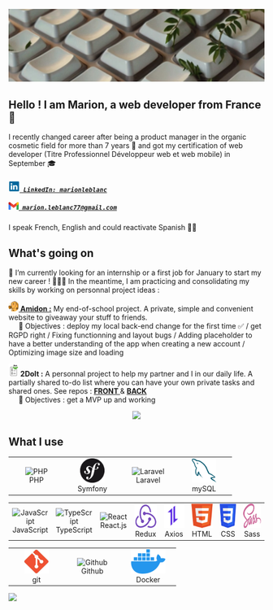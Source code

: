 ![Cover](https://github.com/MarionLeblanc77/MarionLeblanc77/blob/main/img/landscape1.jpg)

## Hello ! I am Marion, a web developer from France 🥐 

I recently changed career after being a product manager in the organic cosmetic field for more than 7 years 💄 and got my certification of web developer (Titre Professionnel Développeur web et web mobile) in September 🎓
 <h5> 
   <code><a href="https://www.linkedin.com/in/marionleblanc/" title="LinkedIn Profile"><img width="22" src="img/linkedin_logo.png"> LinkedIn: marionleblanc</a></code>
   <br/><br/>
   <code><a href="mailto:marion.leblanc77@gmail.com/" title="Gmail addres"><img width="20" src="img/gmail_logo.png"> marion.leblanc77@gmail.com</a></code>
 </h5>

 I speak French, English and could reactivate Spanish 💃🏻

## What's going on

🔭 I’m currently looking for an internship or a first job for January to start my new career !
👩🏻‍💻 In the meantime, I am practicing and consolidating my skills by working on personnal project ideas : 

  <a href="https://amidonapp.dev-me.fr/" title="Amidon"><img width="20" src="img/amidon_logo_icon.png"><strong> Amidon :</strong></a>  My end-of-school project. A private, simple and convenient website to giveaway your stuff to friends. <br/>
    &nbsp;&nbsp;&nbsp;&nbsp;&nbsp;🎯 Objectives : deploy my local back-end change for the first time ✅ / get RGPD right / Fixing functionning and layout bugs / Adding placeholder to have a better understanding of the app when creating a new account / Optimizing image size and loading

  <img width="20" src="img/2DoIt_logo.png"><strong> 2DoIt :</strong> A personnal project to help my partner and I in our daily life. A partially shared to-do list where you can have your own private tasks and shared ones. See repos : <a href="https://github.com/MarionLeblanc77/2DoIt_front" title="2DoIt Front"><strong> FRONT </strong></a> & <a href="https://github.com/MarionLeblanc77/2DoIt_back" title="2DoIt Back"><strong> BACK </strong></a><br/>
    &nbsp;&nbsp;&nbsp;&nbsp;&nbsp;🎯 Objectives : get a MVP up and working

<div align="center">
 <img src="https://github-readme-streak-stats.herokuapp.com/?user=MarionLeblanc77&theme=default&hide_border=true">
</div>

## What I use
 
<table>
  <tr>
    <td align="center" width="96">
        <img src="https://upload.wikimedia.org/wikipedia/commons/2/27/PHP-logo.svg" height="48" alt="PHP" />
      <br>PHP
    </td>
    <td align="center" width="96">
        <img src="img/symfony_logo.jpg" height="48" alt="Symfony" />
      <br>Symfony
    </td>
        <td align="center" width="96">
        <img src="https://upload.wikimedia.org/wikipedia/commons/9/9a/Laravel.svg"  height="48" alt="Laravel" />
      <br>Laravel
    </td>
        <td align="center" width="96">
        <img src="img/mysql_logo.png"  height="48" alt="mySQL" />
      <br>mySQL
    </td>
  </tr>
  </table>
  
  <table>
  <tr>
    <td align="center" width="96">
        <img src="https://upload.wikimedia.org/wikipedia/commons/6/6a/JavaScript-logo.png"  height="48" alt="JavaScript" />
      <br>JavaScript
    </td>
    <td align="center" width="96">
        <img src="https://upload.wikimedia.org/wikipedia/commons/f/f5/Typescript.svg"  height="48" alt="TypeScript" />
      <br>TypeScript
    </td>
        <td align="center" width="96">
        <img src="https://upload.wikimedia.org/wikipedia/commons/3/30/React_Logo_SVG.svg"  height="48" alt="React" />
      <br>React.js
    </td>
        <td align="center" width="96">
        <img src="img/redux_logo.png" height="48" alt="Redux" />
      <br>Redux
    </td>
        <td align="center" width="96">
        <img src="img/axios_logo.png"  height="48" alt="Axios"  />
      <br>Axios
    </td>
        <td align="center" width="96">
        <img src="img/html_logo.png" height="48" alt="HTML" />
      <br>HTML
    </td>
        <td align="center" width="96">
        <img src="img/css_logo.jpg" height="48" alt="CSS" />
      <br>CSS
    </td>
        <td align="center" width="96">
        <img src="img/sass_logo.png" height="48" alt="Sass" />
      <br>Sass
    </td>
  </tr>
</table>

<table>
  <tr>
    <td align="center" width="96">
        <img src="img/git_logo.jpg"  height="48" alt="git" />
      <br>git
    </td>
    <td align="center" width="96">
        <img src="https://upload.wikimedia.org/wikipedia/commons/c/c2/GitHub_Invertocat_Logo.svg" height="48" alt="Github" />
      <br>Github
    </td>
        <td align="center" width="96">
        <img src="img/docker_logo.png"height="48" alt="Docker" />
      <br>Docker
    </td>
  </tr>
  </table>

   <img src="https://github-readme-stats.vercel.app/api/top-langs/?username=MarionLeblanc77&theme=swift&hide_border=true&include_all_commits=true&count_private=true&layout=compact">

